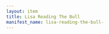 ```yaml
---
layout: item
title: Lisa Reading The Bull
manifest_name: lisa-reading-the-bull-
---
```

<!-- Add an essay or interpretive material below this line,
using HTML or markdown.  Do not modify this file above this line -->
